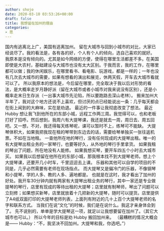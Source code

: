 ```yaml
---
author: shojo
date: 2020-03-10 03:53:26+00:00
draft: false
title: 我想留在加州的理由
categories:
- 思
---
```


国内有逃离北上广，美国有逃离加州。
留在大城市与回到小城市的对比，大家已经说尽了。我的看法是，各有各的好，个人有个人的倾向，选自己喜欢的就好。
我原本是没有倾向的。尤其是如今网络的方便，使得在哪里生活都差不多。在美国即使是大农村，基础建设与大城市也没有太大区别。于我而言，我的工作，在哪里都可以做；我的休闲娱乐，在哪里看书、看电影、玩游戏，都是一样的；一年也没有几次去大城市的需要，如果有想看的演出和展览，休两天假，开车去大城市看就可以了。
所以我原本的想法是，今后留在哪里，完全取决于我以后对形势的看法，是大概率走岁月静好派（留在大城市或者小城市对我来说没有区别），还是小概率走末日生存派（一出事大城市先沦陷，所以要跑路去深山老林）。
搬来加州大半年了，我对这个地方还说不上喜欢，但讨厌的点已经能说出一条：几乎每天都会在街上闻到的大麻味，实在是劝退。
最近的一件事让我彻底改变了想法。
最近 Hubby 想让我飞到他所在的东部小城，远程工作两三周。我觉得可以，也和老板打好了招呼。然后想到，我周六有大提琴课，我还是就去一周，周日去、周五回吧。又一想，不对，我还得每天练琴呢，课可以暂时不上，练琴可不能缺。
大提琴体积大，如果我把我现在租的琴带到东边去的话，需要给琴单独买一张往返机票。不如在当地租。
一查他所在地的琴行，没有任何现成的大提琴出租。唯一的有大提琴出租业务的一家琴行，也要等好久，从外地的琴行手里拿货。
如果我租的琴出了问题，所在地没有人能修。
如果我想买琴，要开车四五个小时去大城市买。
如果我以后想留在他所在的东部小城，那我根本找不到大提琴老师。想上个大提琴课，还要开几小时车，千里迢迢去上课。
乐器和其他可以自学的项目的不同是，几乎必然需要有老师在现场指点。
而大提琴又是偏冷门的乐器，不像钢琴和小提琴，学的人多、教的人多、遍地都是。
也就是在这时，我才看出了加州的好处。我开车30分钟内就有两家有大提琴出租业务的琴行，其中一家还是专业做提琴的琴行，店里有现成的等待出租的大提琴；店里就有制琴师，琴出了问题可以立刻修；如果想买新琴，店里就放着十几把新的大提琴，随时可以提货。店里提供了A4纸双面打印的大提琴老师列表，上面列有附近的几十上百个大提琴老师的名字和联系方式。
当我们在说“文化”的时候，我们是在说什么。我这才亲身体会到了。
先不说别的，单单是学大提琴这一项，就足以让我想要留在加州了。（其它大城市也可以。）
所以今年的目标是劝 Hubby 搬回加州来。
（最糟糕的情况大概会是—— Hubby：“不，我坚决不回加州。大提琴和我，你选吧。”）
